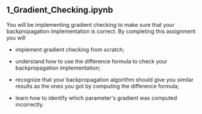 ## 1_Gradient_Checking.ipynb

You will be implementing gradient checking to make sure that your backpropagation implementation is correct. By completing this assignment you will

- implement gradient checking from scratch;

- understand how to use the difference formula to check your backpropagation implementation;

- recognize that your backpropagation algorithm should give you similar results as the ones you got by computing the difference formula;

- learn how to identify which parameter's gradient was computed incorrectly.

